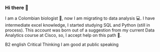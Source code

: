 ### Hi there 👋

I am a Colombian biologist 🦋, now I am migrating to data analysis 💻. I have intermediate excel knowledge, I started studying SQL and Python (still in process). This account was born out of a suggestion from my current Data Analytics course at Cisco, so, I accept help on this path 🚀. 


B2 english
Critical Thinking
I am good at public speaking

<!--
**Fugazx/Fugazx** is a ✨ _special_ ✨ repository because its `README.md` (this file) appears on your GitHub profile.

Here are some ideas to get you started:

- 🔭 I’m currently working on ...
- 🌱 I’m currently learning ...
- 👯 I’m looking to collaborate on ...
- 🤔 I’m looking for help with ...
- 💬 Ask me about ...
- 📫 How to reach me: ...
- 😄 Pronouns: ...
- ⚡ Fun fact: ...
-->
